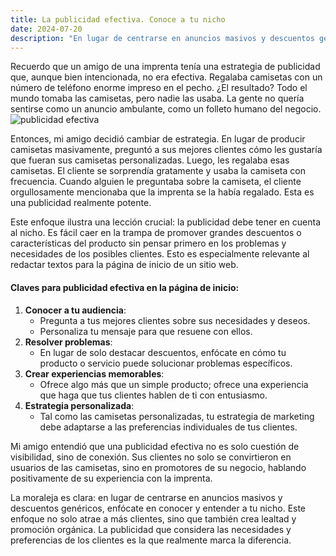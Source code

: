 ```yaml
---
title: La publicidad efectiva. Conoce a tu nicho 
date: 2024-07-20
description: "En lugar de centrarse en anuncios masivos y descuentos genéricos, enfócate en conocer y entender a tu nicho. "
---
```



Recuerdo que un amigo de una imprenta tenía una estrategia de publicidad que, aunque bien intencionada, no era efectiva. Regalaba camisetas con un número de teléfono enorme impreso en el pecho. ¿El resultado? Todo el mundo tomaba las camisetas, pero nadie las usaba. La gente no quería sentirse como un anuncio ambulante, como un folleto humano del negocio.
![publicidad efectiva](https://images.unsplash.com/photo-1600880292203-757bb62b4baf?q=80&w=2070&auto=format&fit=crop&ixlib=rb-4.0.3&ixid=M3wxMjA3fDB8MHxwaG90by1wYWdlfHx8fGVufDB8fHx8fA%3D%3D)

Entonces, mi amigo decidió cambiar de estrategia. En lugar de producir camisetas masivamente, preguntó a sus mejores clientes cómo les gustaría que fueran sus camisetas personalizadas. Luego, les regalaba esas camisetas. El cliente se sorprendía gratamente y usaba la camiseta con frecuencia. Cuando alguien le preguntaba sobre la camiseta, el cliente orgullosamente mencionaba que la imprenta se la había regalado. Esta es una publicidad realmente potente.

Este enfoque ilustra una lección crucial: la publicidad debe tener en cuenta al nicho. Es fácil caer en la trampa de promover grandes descuentos o características del producto sin pensar primero en los problemas y necesidades de los posibles clientes. Esto es especialmente relevante al redactar textos para la página de inicio de un sitio web.

#### Claves para publicidad efectiva en la página de inicio:

1. **Conocer a tu audiencia**:
    - Pregunta a tus mejores clientes sobre sus necesidades y deseos.
    - Personaliza tu mensaje para que resuene con ellos.
2. **Resolver problemas**:
    - En lugar de solo destacar descuentos, enfócate en cómo tu producto o servicio puede solucionar problemas específicos.
3. **Crear experiencias memorables**:
    - Ofrece algo más que un simple producto; ofrece una experiencia que haga que tus clientes hablen de ti con entusiasmo.
4. **Estrategia personalizada**:
    - Tal como las camisetas personalizadas, tu estrategia de marketing debe adaptarse a las preferencias individuales de tus clientes.


Mi amigo entendió que una publicidad efectiva no es solo cuestión de visibilidad, sino de conexión. Sus clientes no solo se convirtieron en usuarios de las camisetas, sino en promotores de su negocio, hablando positivamente de su experiencia con la imprenta.

La moraleja es clara: en lugar de centrarse en anuncios masivos y descuentos genéricos, enfócate en conocer y entender a tu nicho. Este enfoque no solo atrae a más clientes, sino que también crea lealtad y promoción orgánica. La publicidad que considera las necesidades y preferencias de los clientes es la que realmente marca la diferencia.

